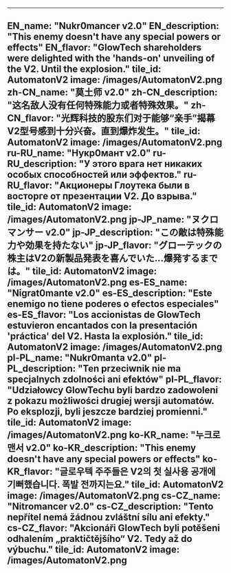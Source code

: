 ---

EN_name: "Nukr0mancer v2.0"
EN_description: "This enemy doesn't have any special powers or effects"
EN_flavor: "GlowTech shareholders were delighted with the 'hands-on' unveiling of the V2. Until the explosion."
tile_id: AutomatonV2
image: /images/AutomatonV2.png
zh-CN_name: "莫土师 v2.0"
zh-CN_description: "这名敌人没有任何特殊能力或者特殊效果。"
zh-CN_flavor: "光辉科技的股东们对于能够“亲手”揭幕V2型号感到十分兴奋。直到爆炸发生。"
tile_id: AutomatonV2
image: /images/AutomatonV2.png
ru-RU_name: "Нукр0мант v2.0"
ru-RU_description: "У этого врага нет никаких особых способностей или эффектов."
ru-RU_flavor: "Акционеры Глоутека были в восторге от презентации V2. До взрыва."
tile_id: AutomatonV2
image: /images/AutomatonV2.png
jp-JP_name: "ヌクロマンサー v2.0"
jp-JP_description: "この敵は特殊能力や効果を持たない"
jp-JP_flavor: "グローテックの株主はV2の新製品発表を喜んでいた…爆発するまでは。"
tile_id: AutomatonV2
image: /images/AutomatonV2.png
es-ES_name: "Nigrat0mante v2.0"
es-ES_description: "Este enemigo no tiene poderes o efectos especiales"
es-ES_flavor: "Los accionistas de GlowTech estuvieron encantados con la presentación 'práctica' del V2. Hasta la explosión."
tile_id: AutomatonV2
image: /images/AutomatonV2.png
pl-PL_name: "Nukr0manta v2.0"
pl-PL_description: "Ten przeciwnik nie ma specjalnych zdolności ani efektów"
pl-PL_flavor: "Udziałowcy GlowTechu byli bardzo zadowoleni z pokazu możliwości drugiej wersji automatów. Po eksplozji, byli jeszcze bardziej promienni."
tile_id: AutomatonV2
image: /images/AutomatonV2.png
ko-KR_name: "누크로맨서 v2.0"
ko-KR_description: "This enemy doesn't have any special powers or effects"
ko-KR_flavor: "글로우텍 주주들은 V2의 첫 실사용 공개에 기뻐했습니다. 폭발 전까지는요."
tile_id: AutomatonV2
image: /images/AutomatonV2.png
cs-CZ_name: "Nitromancer v2.0"
cs-CZ_description: "Tento nepřítel nemá žádnou zvláštní sílu ani efekty."
cs-CZ_flavor: "Akcionáři GlowTech byli potěšeni odhalením „praktičtějšího“ V2. Tedy až do výbuchu."
tile_id: AutomatonV2
image: /images/AutomatonV2.png
---